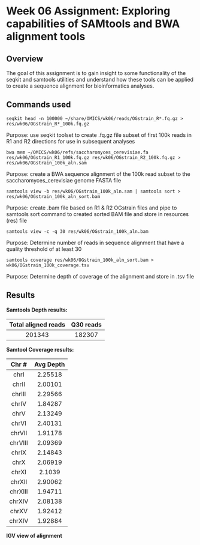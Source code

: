 # Week 06 Assignment: Exploring capabilities of SAMtools and BWA alignment tools

## Overview
The goal of this assignment is to gain insight to some functionality of the seqkit and samtools utilities and understand how these tools can be applied to create a sequence alignment for bioinformatics analyses.

## Commands used

`seqkit head -n 100000 ~/share/OMICS/wk06/reads/OGstrain_R*.fq.gz > res/wk06/OGstrain_R*_100k.fq.gz`

Purpose: use seqkit toolset to create .fq.gz file subset of first 100k reads in R1 and R2 directions for use in subsequent analyses

`bwa mem ~/OMICS/wk06/refs/saccharomyces_cerevisiae.fa res/wk06/OGstrain_R1_100k.fq.gz res/wk06/OGstrain_R2_100k.fq.gz > res/wk06/OGstrain_100k_aln.sam`

Purpose: create a BWA sequence alignment of the 100k read subset to the saccharomyces_cerevisiae genome FASTA file

`samtools view -b res/wk06/OGstrain_100k_aln.sam | samtools sort > res/wk06/OGstrain_100k_aln_sort.bam`

Purpose: create .bam file based on R1 & R2 OGstrain files and pipe to samtools sort command to created sorted BAM file and store in resources (res) file

`samtools view -c -q 30 res/wk06/OGstrain_100k_aln.bam`

Purpose: Determine number of reads in sequence alignment that have a quality threshold of at least 30

`samtools coverage res/wk06/OGstrain_100k_aln_sort.bam > wk06/OGstrain_100k_coverage.tsv`

Purpose: Determine depth of coverage of the alignment and store in .tsv file

## Results

**Samtools Depth results:**

|Total aligned reads | Q30 reads |
| :---: | :---: |
| 201343 | 182307 |

**Samtool Coverage results:**

| Chr # | Avg Depth |
| :---: | :---:|
| chrI | 2.25518 |
| chrII | 	2.00101|
| chrIII | 2.29566 |
| chrIV | 1.84287 |
| chrV | 2.13249 |
| chrVI | 2.40131 |
| chrVII | 1.91178 |
| chrVIII | 2.09369 |
| chrIX | 2.14843 |
| chrX | 2.06919 |
| chrXI | 2.1039 |
| chrXII | 2.90062 |
| chrXIII | 1.94711 |
| chrXIV | 2.08138 |
| chrXV | 1.92412 |
| chrXIV | 1.92884 |

**IGV view of alignment**


